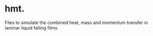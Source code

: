 # hmt.
Files to simulate the combined heat, mass and momentum transfer in laminar liquid falling films
